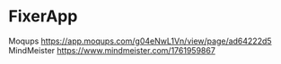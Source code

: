 # FixerApp

Moqups https://app.moqups.com/g04eNwL1Vn/view/page/ad64222d5
MindMeister https://www.mindmeister.com/1761959867
